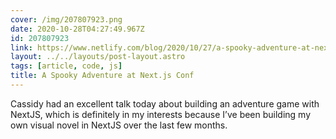 ```yaml
---
cover: /img/207807923.png
date: 2020-10-28T04:27:49.967Z
id: 207807923
link: https://www.netlify.com/blog/2020/10/27/a-spooky-adventure-at-next.js-conf/
layout: ../../layouts/post-layout.astro
tags: [article, code, js]
title: A Spooky Adventure at Next.js Conf
---
```


Cassidy had an excellent talk today about building an adventure game with NextJS, which is definitely in my interests because I’ve been building my own visual novel in NextJS over the last few months.
